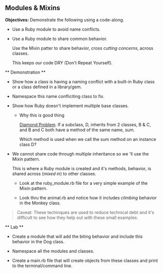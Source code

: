## Modules & Mixins

**Objectives:**
Demonstrate the following using a code-along.

* Use a Ruby module to avoid name conflicts.
* Use a Ruby module to share common behavior.
  
  Use the Mixin patter to share behavior, *cross cutting concerns*, across classes.
  
  This keeps our code DRY (Don't Repeat Yourself).

** Demonstration **

* Show how a class is having a naming conflict with a built-in Ruby class or a class defined in a library/gem.

* Namespace this name confliciting class to fix.

* Show how Ruby doesn't implement multiple base classes.
  * Why this is good thing
    
    [Diamond Problem](http://www.programmerinterview.com/index.php/c-cplusplus/diamond-problem/).
    If a subclass, D, inherits from 2 classes, B & C, and B and C both have a method of the same
    name, sum. 
    
    Which method is used when we call the sum method on an instance class D?

* We cannot share code through multiple inheritance so we 'll use the Mixin pattern.

  This is where a Ruby module is created and it's methods, behavior, is shared across
  (*mixed in*) to  other classes.
  
  * Look at the ruby_module.rb file for a very simple 
  	example of the Mixin pattern.
  	
  * Look thru the animal.rb and notice how it includes *climbing* behavior in the Monkey class.

> Caveat: These techinques are used to reduce technical debt and it's difficult to see how they help out with these small examples. 

** Lab **

* Create a module that will add the biting behavior and include this behavior in the Dog class.

* Namespace all the modules and classes.

* Create a main.rb file that will create objects from these classes and print to the terminal/command line.



